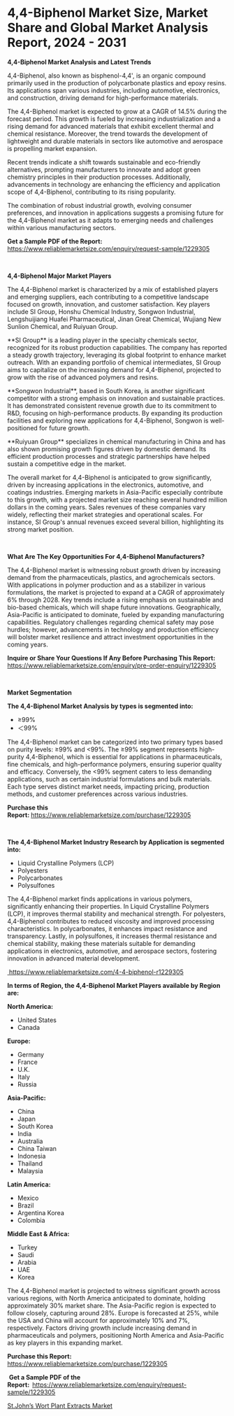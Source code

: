 <p><h1>4,4-Biphenol Market Size, Market Share and Global Market Analysis Report, 2024 - 2031</h1></p><p><strong>4,4-Biphenol Market Analysis and Latest Trends</strong></p>
<p><p>4,4-Biphenol, also known as bisphenol-4,4', is an organic compound primarily used in the production of polycarbonate plastics and epoxy resins. Its applications span various industries, including automotive, electronics, and construction, driving demand for high-performance materials.</p><p>The 4,4-Biphenol market is expected to grow at a CAGR of 14.5% during the forecast period. This growth is fueled by increasing industrialization and a rising demand for advanced materials that exhibit excellent thermal and chemical resistance. Moreover, the trend towards the development of lightweight and durable materials in sectors like automotive and aerospace is propelling market expansion.</p><p>Recent trends indicate a shift towards sustainable and eco-friendly alternatives, prompting manufacturers to innovate and adopt green chemistry principles in their production processes. Additionally, advancements in technology are enhancing the efficiency and application scope of 4,4-Biphenol, contributing to its rising popularity.</p><p>The combination of robust industrial growth, evolving consumer preferences, and innovation in applications suggests a promising future for the 4,4-Biphenol market as it adapts to emerging needs and challenges within various manufacturing sectors.</p></p>
<p><strong>Get a Sample PDF of the Report:&nbsp;</strong> <a href="https://www.reliablemarketsize.com/enquiry/request-sample/1229305?utm_campaign=1884&utm_medium=2&utm_source=Github&utm_content=ia&utm_term=29122024&utm_id=44-biphenol">https://www.reliablemarketsize.com/enquiry/request-sample/1229305</a></p>
<p>&nbsp;</p>
<p><strong>4,4-Biphenol Major Market Players</strong></p>
<p><p>The 4,4-Biphenol market is characterized by a mix of established players and emerging suppliers, each contributing to a competitive landscape focused on growth, innovation, and customer satisfaction. Key players include SI Group, Honshu Chemical Industry, Songwon Industrial, Lengshuijiang Huafei Pharmaceutical, Jinan Great Chemical, Wujiang New Sunlion Chemical, and Ruiyuan Group.</p><p>**SI Group** is a leading player in the specialty chemicals sector, recognized for its robust production capabilities. The company has reported a steady growth trajectory, leveraging its global footprint to enhance market outreach. With an expanding portfolio of chemical intermediates, SI Group aims to capitalize on the increasing demand for 4,4-Biphenol, projected to grow with the rise of advanced polymers and resins. </p><p>**Songwon Industrial**, based in South Korea, is another significant competitor with a strong emphasis on innovation and sustainable practices. It has demonstrated consistent revenue growth due to its commitment to R&D, focusing on high-performance products. By expanding its production facilities and exploring new applications for 4,4-Biphenol, Songwon is well-positioned for future growth.</p><p>**Ruiyuan Group** specializes in chemical manufacturing in China and has also shown promising growth figures driven by domestic demand. Its efficient production processes and strategic partnerships have helped sustain a competitive edge in the market.</p><p>The overall market for 4,4-Biphenol is anticipated to grow significantly, driven by increasing applications in the electronics, automotive, and coatings industries. Emerging markets in Asia-Pacific especially contribute to this growth, with a projected market size reaching several hundred million dollars in the coming years. Sales revenues of these companies vary widely, reflecting their market strategies and operational scales. For instance, SI Group's annual revenues exceed several billion, highlighting its strong market position.</p></p>
<p>&nbsp;</p>
<p><strong>What Are The Key Opportunities For 4,4-Biphenol Manufacturers?</strong></p>
<p><p>The 4,4-Biphenol market is witnessing robust growth driven by increasing demand from the pharmaceuticals, plastics, and agrochemicals sectors. With applications in polymer production and as a stabilizer in various formulations, the market is projected to expand at a CAGR of approximately 6% through 2028. Key trends include a rising emphasis on sustainable and bio-based chemicals, which will shape future innovations. Geographically, Asia-Pacific is anticipated to dominate, fueled by expanding manufacturing capabilities. Regulatory challenges regarding chemical safety may pose hurdles; however, advancements in technology and production efficiency will bolster market resilience and attract investment opportunities in the coming years.</p></p>
<p><strong>Inquire or Share Your Questions If Any Before Purchasing This Report:</strong> <a href="https://www.reliablemarketsize.com/enquiry/pre-order-enquiry/1229305?utm_campaign=1884&utm_medium=2&utm_source=Github&utm_content=ia&utm_term=29122024&utm_id=44-biphenol">https://www.reliablemarketsize.com/enquiry/pre-order-enquiry/1229305</a></p>
<p>&nbsp;</p>
<p><strong>Market Segmentation</strong></p>
<p><strong>The 4,4-Biphenol Market Analysis by types is segmented into:</strong></p>
<p><ul><li>≥99%</li><li>＜99%</li></ul></p>
<p><p>The 4,4-Biphenol market can be categorized into two primary types based on purity levels: ≥99% and <99%. The ≥99% segment represents high-purity 4,4-Biphenol, which is essential for applications in pharmaceuticals, fine chemicals, and high-performance polymers, ensuring superior quality and efficacy. Conversely, the <99% segment caters to less demanding applications, such as certain industrial formulations and bulk materials. Each type serves distinct market needs, impacting pricing, production methods, and customer preferences across various industries.</p></p>
<p><strong>Purchase this Report:&nbsp;</strong><a href="https://www.reliablemarketsize.com/purchase/1229305?utm_campaign=1884&utm_medium=2&utm_source=Github&utm_content=ia&utm_term=29122024&utm_id=44-biphenol">https://www.reliablemarketsize.com/purchase/1229305</a></p>
<p>&nbsp;</p>
<p><strong>The 4,4-Biphenol Market Industry Research by Application is segmented into:</strong></p>
<p><ul><li>Liquid Crystalline Polymers (LCP)</li><li>Polyesters</li><li>Polycarbonates</li><li>Polysulfones</li></ul></p>
<p><p>The 4,4-Biphenol market finds applications in various polymers, significantly enhancing their properties. In Liquid Crystalline Polymers (LCP), it improves thermal stability and mechanical strength. For polyesters, 4,4-Biphenol contributes to reduced viscosity and improved processing characteristics. In polycarbonates, it enhances impact resistance and transparency. Lastly, in polysulfones, it increases thermal resistance and chemical stability, making these materials suitable for demanding applications in electronics, automotive, and aerospace sectors, fostering innovation in advanced material development.</p></p>
<p><a href="https://www.reliablemarketsize.com/4-4-biphenol-r1229305?utm_campaign=1884&utm_medium=2&utm_source=Github&utm_content=ia&utm_term=29122024&utm_id=44-biphenol">&nbsp;https://www.reliablemarketsize.com/4-4-biphenol-r1229305</a></p>
<p><strong>In terms of Region, the 4,4-Biphenol Market Players available by Region are:</strong></p>
<p>
    <p> <strong> North America: </strong>
        <ul>
            <li>United States</li>
            <li>Canada</li>
        </ul>
        </p> 
    <p> <strong> Europe: </strong>
        <ul>
            <li>Germany</li>
            <li>France</li>
            <li>U.K.</li>
            <li>Italy</li>
            <li>Russia</li>
        </ul>
        </p> 
    <p> <strong> Asia-Pacific: </strong>
        <ul>
            <li>China</li>
            <li>Japan</li>
            <li>South Korea</li>
            <li>India</li>
            <li>Australia</li>
            <li>China Taiwan</li>
            <li>Indonesia</li>
            <li>Thailand</li>
            <li>Malaysia</li>
        </ul>
        </p> 
    <p> <strong> Latin America: </strong>
        <ul>
            <li>Mexico</li>
            <li>Brazil</li>
            <li>Argentina Korea</li>
            <li>Colombia</li>
        </ul>
        </p> 
    <p> <strong> Middle East & Africa: </strong>
        <ul>
            <li>Turkey</li>
            <li>Saudi</li>
            <li>Arabia</li>
            <li>UAE</li>
            <li>Korea</li>
        </ul>
    </p>
    </p>
<p><p>The 4,4-Biphenol market is projected to witness significant growth across various regions, with North America anticipated to dominate, holding approximately 30% market share. The Asia-Pacific region is expected to follow closely, capturing around 28%. Europe is forecasted at 25%, while the USA and China will account for approximately 10% and 7%, respectively. Factors driving growth include increasing demand in pharmaceuticals and polymers, positioning North America and Asia-Pacific as key players in this expanding market.</p></p>
<p><strong>Purchase this Report: </strong><a href="https://www.reliablemarketsize.com/purchase/1229305?utm_campaign=1884&utm_medium=2&utm_source=Github&utm_content=ia&utm_term=29122024&utm_id=44-biphenol">https://www.reliablemarketsize.com/purchase/1229305</a></p>
<p>&nbsp;<strong>Get a Sample PDF of the Report:&nbsp;&nbsp;</strong><a href="https://www.reliablemarketsize.com/enquiry/request-sample/1229305?utm_campaign=1884&utm_medium=2&utm_source=Github&utm_content=ia&utm_term=29122024&utm_id=44-biphenol">https://www.reliablemarketsize.com/enquiry/request-sample/1229305</a></p>
<p><strong></strong></p>
<p><p><a href="https://github.com/pizolina/Market-Research-Report-List-6/blob/main/stjohns-wort-plant-extracts-market.md?utm_campaign=1884&utm_medium=2&utm_source=Github&utm_content=ia&utm_term=29122024&utm_id=44-biphenol">St.John’s Wort Plant Extracts Market</a></p></p>